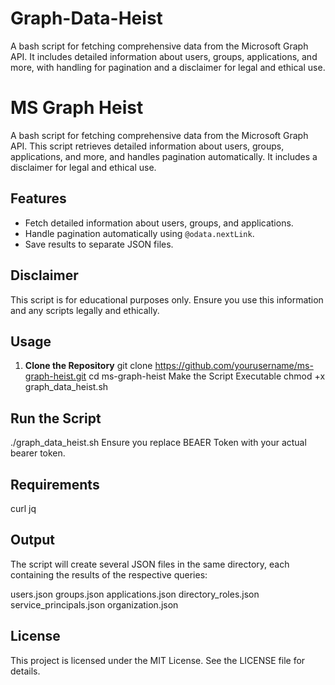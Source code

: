 # Graph-Data-Heist
A bash script for fetching comprehensive data from the Microsoft Graph API. It includes detailed information about users, groups, applications, and more, with handling for pagination and a disclaimer for legal and ethical use.

# MS Graph Heist

A bash script for fetching comprehensive data from the Microsoft Graph API. This script retrieves detailed information about users, groups, applications, and more, and handles pagination automatically. It includes a disclaimer for legal and ethical use.

## Features

- Fetch detailed information about users, groups, and applications.
- Handle pagination automatically using `@odata.nextLink`.
- Save results to separate JSON files.

## Disclaimer

This script is for educational purposes only. Ensure you use this information and any scripts legally and ethically.

## Usage

1. **Clone the Repository**
   git clone https://github.com/yourusername/ms-graph-heist.git
   cd ms-graph-heist
   Make the Script Executable
   chmod +x graph_data_heist.sh

## Run the Script
./graph_data_heist.sh
Ensure you replace BEAER Token with your actual bearer token.

## Requirements
curl
jq

## Output
The script will create several JSON files in the same directory, each containing the results of the respective queries:

users.json
groups.json
applications.json
directory_roles.json
service_principals.json
organization.json

## License
This project is licensed under the MIT License. See the LICENSE file for details.
